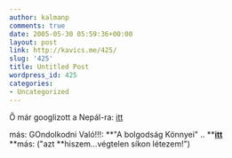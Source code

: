 ```yaml
---
author: kalmanp
comments: true
date: 2005-05-30 05:59:36+00:00
layout: post
link: http://kavics.me/425/
slug: '425'
title: Untitled Post
wordpress_id: 425
categories:
- Uncategorized
---
```


Ő már googlizott a Nepál-ra: [itt](http://www.google.co.hu/search?q=nepal%20cannabis&hl=hu&lr=&newwindow=1&sa=N&tab=iw)




más: GOndolkodni Való!!!: **"A bolgodság Könnyei" .. **[**itt**](http://www.lyricsfreak.com/b/black-sabbath/19490.html)  
**más: ("azt **hiszem...végtelen síkon létezem!")
